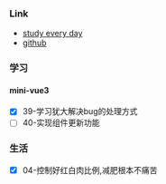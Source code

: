 ### Link
- [study every day](https://github.com/cuixiaorui/study-every-day/issues)
- [github](https://github.com/jtr354)

### 学习

#### mini-vue3
- [x] 39-学习犹大解决bug的处理方式
- [ ] 40-实现组件更新功能
### 生活
- [x] 04-控制好红白肉比例,减肥根本不痛苦
